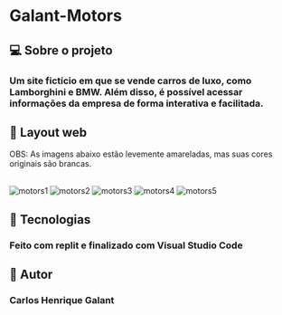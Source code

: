 # Galant-Motors <br>

## 💻 Sobre o projeto
### Um site fictício em que se vende carros de luxo, como Lamborghini e BMW. Além disso, é possível acessar informações da empresa de forma interativa e facilitada.
 
 ## 🎨 Layout web
 
OBS: As imagens abaixo estão levemente amareladas, mas suas cores originais são brancas.
<br><br>

![motors1](https://user-images.githubusercontent.com/123756073/221272334-abcc6a09-3342-42c7-a8d5-4308233173c3.png)
![motors2](https://user-images.githubusercontent.com/123756073/221272989-fcae9c74-8dfc-41bd-8124-fcf2acc029db.png)
![motors3](https://user-images.githubusercontent.com/123756073/221273297-0823cd34-648c-4970-950d-611aceaacd76.png)
![motors4](https://user-images.githubusercontent.com/123756073/221273689-b8719f56-9ef5-4f0e-8033-fbe601c300dc.png)
![motors5](https://user-images.githubusercontent.com/123756073/221273713-abfc7de0-b5ba-4b5a-b759-6e4bf015a6bb.png)

## 🚀 Tecnologias
### Feito com replit e finalizado com Visual Studio Code

## 🦸 Autor
### Carlos Henrique Galant

